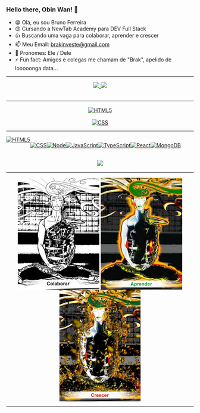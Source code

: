 ### Hello there, Obin Wan! 👋


- 😁 Olá, eu sou Bruno Ferreira
- 😍 Cursando a NewTab Academy para DEV Full Stack
- 👍 Buscando uma vaga para colaborar, aprender e crescer
- 📫 Meu Email: brakinveste@gmail.com
- 🧔 Pronomes: Ele / Dele
- ⚡ Fun fact: Amigos e colegas me chamam de "Brak", apelido de looooonga data...

  
  
<div align="center">
  <hr size="10">
  <a href="https://github.com/Brakinveste">
  <img height="130em" src="https://github-readme-stats.vercel.app/api?username=Brakinveste&show_icons=true&theme=dark&include_all_commits=true&count_private=true"/>
  <img height="130em" src="https://github-readme-stats.vercel.app/api/top-langs/?username=Brakinveste&layout=compact&langs_count=7&theme=dark"/>
</div>
  
  <br>
  
  <div align="center"> 
  <hr size="10">
     <img align="center" alt="HTML5" 
       src="https://img.shields.io/badge/HTML5-E34F26?style=for-the-badge&logo=html5&logoColor=white"/>
  
  <img align="center" alt="CSS"
       src="https://img.shields.io/badge/CSS3-1572B6?style=for-the-badge&logo=css3&logoColor=white"/>
  <hr size="10">
</div>
  
  
<div align="center" style="display: flex; flex-wrap: wrap;">
  <img align="center" alt="HTML5" 
       src="https://img.shields.io/badge/HTML5-E34F26?style=for-the-badge&logo=html5&logoColor=white"/>
  
  <img align="center" alt="CSS"
       src="https://img.shields.io/badge/CSS3-1572B6?style=for-the-badge&logo=css3&logoColor=white"/>
  
  <img align="center" alt="Node" 
       src="https://img.shields.io/badge/Node.js-43853D?style=for-the-badge&logo=node.js&logoColor=white"/>
  
  <img align="center" alt="JavaScript"  
       src="https://img.shields.io/badge/JavaScript-F7DF1E?style=for-the-badge&logo=javascript&logoColor=black"/>
  
  <img align="center" alt="TypeScript" 
       src="https://img.shields.io/badge/TypeScript-007ACC?style=for-the-badge&logo=typescript&logoColor=white"/>
  
  <img align="center" alt="React"  
       src="https://img.shields.io/badge/React-20232A?style=for-the-badge&logo=react&logoColor=61DAFB"/>
  
  <img align="center" alt="MongoDB"  
       src="https://img.shields.io/badge/MongoDB-4EA94B?style=for-the-badge&logo=mongodb&logoColor=white"/> 
  
    
</div>
  
<br>

<div align="center">
    <a href="https://www.linkedin.com/in/bruno-front-end" target="_blank"><img src="https://img.shields.io/badge/-LinkedIn-%230077B5?style=for-the-badge&logo=linkedin&logoColor=white"></a> 
 </div>
  
<div align="center"> 
  <hr size="10">
    <img align="center" alt="Colaborar" height="300em" src="https://github.com/Brakinveste/Brakinveste/blob/main/colaborar.jpg">
   <img align="center" alt="Aprender" height="300em" src="https://github.com/Brakinveste/Brakinveste/blob/main/aprender.jpg">
  <img align="center" alt="Crescer" height="300em" src="https://github.com/Brakinveste/Brakinveste/blob/main/crescer.jpg">
  <hr size="10">
</div>
  
  
 
